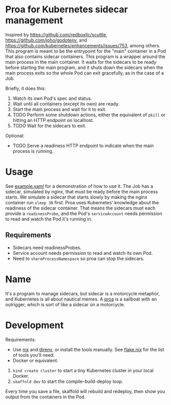 # Proa for Kubernetes sidecar management

Inspired by https://github.com/redboxllc/scuttle, https://github.com/joho/godotenv, and
https://github.com/kubernetes/enhancements/issues/753, among others.
This program is meant to be the entrypoint for the "main" container in a Pod that also contains sidecar containers. This program
is a wrapper around the main process in the main container. It waits for the sidecars to be ready before starting the main program,
and it shuts down the sidecars when the main process exits so the whole Pod can exit gracefully, as in the case of a Job.

Briefly, it does this:

1. Watch its own Pod's spec and status.
1. Wait until all containers (except its own) are ready.
1. Start the main process and wait for it to exit.
1. TODO Perform some shutdown actions, either the equivalent of `pkill` or hitting an HTTP endpoint on localhost.
1. TODO Wait for the sidecars to exit.

Optional:
- TODO Serve a readiness HTTP endpoint to indicate when the main process is running.

# Usage

See [example.yaml](example.yaml) for a demonstration of how to use it. The Job has a sidecar, simulated by nginx, that must be
ready before the main process starts. We simulate a sidecar that starts slowly by making the nginx container run `sleep 30` first.
Proa uses Kubernetes' knowledge about the readiness of the sidecar container. That means the sidecars must each provide a
`readinessProbe`, and the Pod's `serviceAccount` needs permission to read and watch the Pod it's running in.

## Requirements

- Sidecars need readinessProbes.
- Service account needs permission to read and watch its own Pod.
- Need to `shareProcessNamespace` so proa can stop the sidecars.

# Name

It's a program to manage sidecars, but sidecar is a motorcycle metaphor, and Kubernetes is all about nautical memes.
A [proa](https://en.wikipedia.org/wiki/Proa) is a sailboat with an outrigger, which is sort of like a sidecar on a motorcycle.

# Development

Requirements:
- Use [nix](https://github.com/NixOS/nix) and [direnv](https://github.com/direnv/direnv), or install the tools manually. See
    [flake.nix](flake.nix) for the list of tools you'll need.
- Docker or equivalent.

1. `kind create cluster` to start a tiny Kubernetes cluster in your local Docker.
1. `skaffold dev` to start the compile-build-deploy loop.

Every time you save a file, skaffold will rebuild and redeploy, then show you output from the containers in the Pod.
